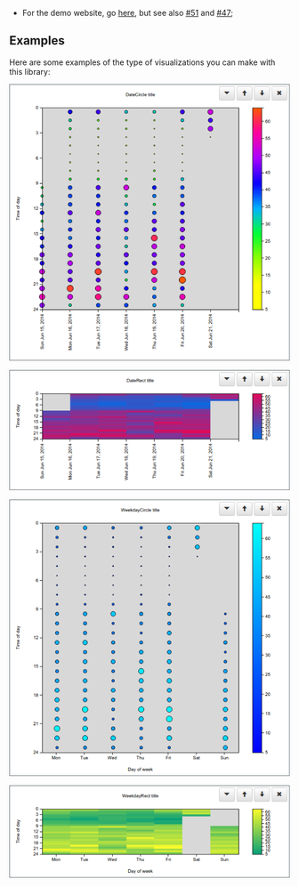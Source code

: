 - For the demo website, go [here](http://nlesc-sherlock.github.io/punchcardjs-demo/docs/sites/demo/), but see also [#51](https://github.com/nlesc-sherlock/punchcardjs/issues/51) and [#47](https://github.com/nlesc-sherlock/punchcardjs/issues/47);

## Examples

Here are some examples of the type of visualizations you can make with this library:

![example-date-circle.png](https://github.com/nlesc-sherlock/punchcardjs-demo/raw/master/docs/example-date-circle.png "example-date-circle.png")

![example-date-rect.png](https://github.com/nlesc-sherlock/punchcardjs-demo/raw/master/docs/example-date-rect.png "example-date-rect.png")

![example-weekday-circle.png](https://github.com/nlesc-sherlock/punchcardjs-demo/raw/master/docs/example-weekday-circle.png "example-weekday-circle.png")

![example-weekday-rect.png](https://github.com/nlesc-sherlock/punchcardjs-demo/raw/master/docs/example-weekday-rect.png "example-weekday-rect.png")




